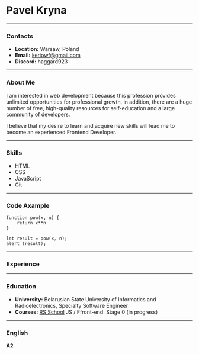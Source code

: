 # Pavel Kryna
***
### Contacts
* **Location:** Warsaw, Poland
* **Email:** keriowf@gmail.com
* **Discord:** haggard923
***

### About Me
I am interested in web development because this profession provides unlimited opportunities for professional growth,
in addition, there are a huge number of free, high-quality resources for self-education and a large community of developers.

I believe that my desire to learn and acquire new skills will lead me to become an experienced Frontend Developer.
***
### Skills
* HTML
* CSS
* JavaScript
* Git
***

### Code Axample
```
function pow(x, n) {
    return x**n
}

let result = pow(x, n);
alert (result);
```
***
### Experience

***
### Education
* **University:** Belarusian State University of Informatics and Radioelectronics, Specialty Software Engineer
* **Courses:** [RS School](https://rs.school/) JS / Ffront-end. Stage 0 (in progress)
***

### English
**A2**